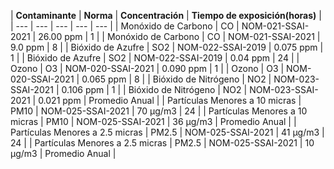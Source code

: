 | **Contaminante** |
  **Norma** | **Concentración** | **Tiempo de exposición(horas)** |
| --- | --- | --- | --- | --- |
| Monóxido de Carbono | CO | NOM-021-SSAI-2021 | 26.00 ppm | 1 |
| Monóxido de Carbono | CO | NOM-021-SSAI-2021 | 9.0 ppm | 8 |
| Bióxido de Azufre | SO2 | NOM-022-SSAI-2019 | 0.075 ppm | 1 |
| Bióxido de Azufre | SO2 | NOM-022-SSAI-2019 | 0.04 ppm | 24 |
| Ozono | O3 | NOM-020-SSAI-2021 | 0.090 ppm | 1 |
| Ozono | O3 | NOM-020-SSAI-2021 | 0.065 ppm | 8 |
| Bióxido de Nitrógeno | NO2 | NOM-023-SSAI-2021 | 0.106 ppm | 1 |
| Bióxido de Nitrógeno | NO2 | NOM-023-SSAI-2021 | 0.021 ppm | Promedio Anual |
| Partículas Menores a 10 micras | PM10 | NOM-025-SSAI-2021 | 70 µg/m3 | 24 |
| Partículas Menores a 10 micras | PM10 | NOM-025-SSAI-2021 | 36 µg/m3 | Promedio Anual |
| Partículas Menores a 2.5 micras | PM2.5 | NOM-025-SSAI-2021 | 41 µg/m3 | 24 |
| Partículas Menores a 2.5 micras | PM2.5 | NOM-025-SSAI-2021 | 10 µg/m3 | Promedio Anual |
